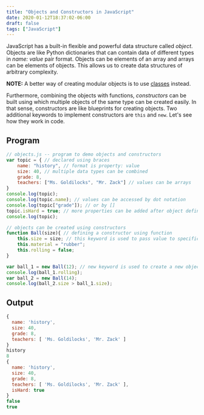 ```yaml
---
title: "Objects and Constructors in JavaScript"
date: 2020-01-12T18:37:02-06:00
draft: false
tags: ["JavaScript"]
---
```

JavaScript has a built-in flexible and powerful data structure called *object*.
Objects are like Python dictionaries that can contain data of different types in
*name: value* pair format. Objects can be elements of an array and arrays can be
elements of objects. This allows us to create data structures of arbitrary
complexity.

**NOTE:** A better way of creating modular objects is to use [classes](../b52) instead.

Furthermore, combining the objects with functions, *constructors* can be built using which multiple objects of the same type can be created easily. In that sense, constructors are like blueprints for creating objects. Two additional keywords to implement constructors are `this` and `new`.  Let's see how they
work in code.

## Program
```JavaScript
// objects.js -- program to demo objects and constructors
var topic = { // declared using braces
    name: "history", // format is property: value
    size: 40, // multiple data types can be combined
    grade: 8,
    teachers: ["Ms. Goldilocks", "Mr. Zack"] // values can be arrays
}
console.log(topic);
console.log(topic.name); // values can be accessed by dot notation
console.log(topic["grade"]); // or by [] 
topic.isHard = true; // more properties can be added after object definition
console.log(topic);

// objects can be created using constructors
function Ball(size){ // defining a constructor using function
    this.size = size; // this keyword is used to pass value to specific object
    this.material = "rubber";
    this.rolling = false;
}

var ball_1 = new Ball(12); // new keyword is used to create a new object
console.log(ball_1.rolling);
var ball_2 = new Ball(14);
console.log(ball_2.size > ball_1.size);
```

## Output
```JavaScript
{
  name: 'history',
  size: 40,
  grade: 8,
  teachers: [ 'Ms. Goldilocks', 'Mr. Zack' ]
}
history
8
{
  name: 'history',
  size: 40,
  grade: 8,
  teachers: [ 'Ms. Goldilocks', 'Mr. Zack' ],
  isHard: true
}
false
true
```

